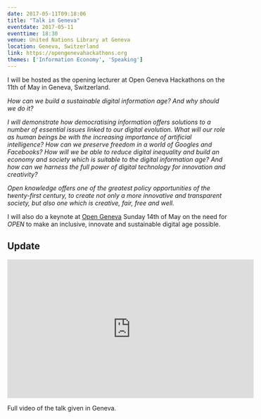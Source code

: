 ```yaml
---
date: 2017-05-11T09:18:06
title: "Talk in Geneva"
eventdate: 2017-05-11
eventtime: 18:30
venue: United Nations Library at Geneva
location: Geneva, Switzerland
link: https://opengenevahackathons.org
themes: ['Information Economy', 'Speaking']
---
```



I will be hosted as the opening lecturer at Open Geneva Hackathons on the 11th of May in Geneva, Switzerland.

*How can we build a sustainable digital information age? And why should we do it?*

*I will demonstrate how democratising information offers solutions to a number of essential issues linked to our digital evolution. What will our role as human beings be with the increasing importance of artificial intelligence? How can we preserve freedom in a world of Googles and Facebooks? How will we be able to reduce digital inequality and build an economy and society which is suitable to the digital information age? And how can we harness the full power of digital technology for innovation and creativity?*

*Open knowledge offers one of the greatest policy opportunities of the twenty-first century, to create not only a more innovative and transparent society, but also one which is creative, fair, free and well.*

I will also do a keynote at [Open Geneva](http://opengenevahackathons.org/) Sunday 14th of May on the need for *OPEN* to make an inclusive, innovate and sustainable digital age possible.  

## Update

<iframe width="560" height="315" src="https://www.youtube.com/embed/ODxp9QEPA3U" frameborder="0" allowfullscreen></iframe>

Full video of the talk given in Geneva.
